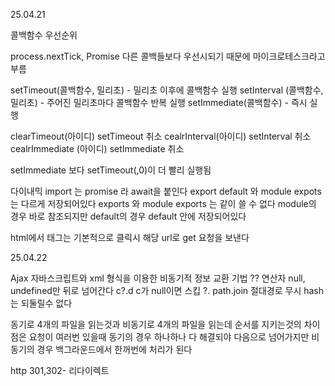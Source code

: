 25.04.21

콜백함수 우선순위

process.nextTick, Promise
 다른 콜백들보다 우선시되기 때문에 마이크로테스크라고 부름

setTimeout(콜백함수, 밀리초) - 밀리초 이후에 콜백함수 실행
setInterval (콜백함수, 밀리초) - 주어진 밀리초마다 콜백함수 반복 실행
setImmediate(콜백함수) - 즉시 실행

clearTimeout(아이디)  setTimeout 취소
cealrInterval(아이디) setInterval 취소
cealrImmediate (아이디) setImmediate 취소

setImmediate 보다 setTimeout(,0)이 더 빨리 실행됨


다이내믹 import 는 promise 라 await을 붙인다
export default 와 module expots는 다르게 저장되어있다
exports 와 module exports 는 같이 쓸 수 없다
module의 경우 바로 참조되지만 default의 경우 default 안에 저장되어있다

html에서 <a> 태그는 기본적으로 클릭시 해당 url로 get 요청을 보낸다


25.04.22

Ajax 자바스크립트와 xml 형식을 이용한 비동기적 정보 교환 기법
?? 연산자 null, undefined만 뒤로 넘어간다
c?.d c가 null이면 스킵 ?.
path.join 절대경로 무시
hash는 되둘릴수 없다

동기로 4개의 파일을 읽는것과 비동기로 4개의 파일을 읽는데 순서를 지키는것의 차이점은
요청이 여러번 있을때 동기의 경우 하나하나 다 해결되야 다음으로 넘어가지만 비동기의 경우 백그라운드에서 한꺼번에 처리가 된다

http 301,302- 리다이렉트
